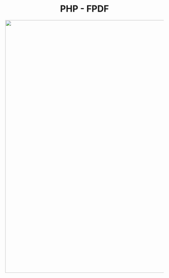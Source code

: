 <h1 align="center">
   PHP - FPDF
</h1>

<p align="center">
  <img src="https://github.com/ozkannbuyuk/php-exercises/assets/111967202/2fc10d4c-d531-4f7e-a030-bd868a6ef547" width="800" />
</p>
